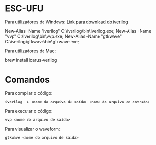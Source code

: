 # ESC-UFU

Para utilizadores de Windows:
[Link para download do iverilog](https://bleyer.org/icarus/)

New-Alias -Name "iverilog" C:\iverilog\bin\iverilog.exe;
New-Alias -Name "vvp" C:\iverilog\bin\vvp.exe;
New-Alias -Name "gtkwave" C:\iverilog\gtkwave\bin\gtkwave.exe;

Para utilizadores de Mac:

brew install icarus-verilog

# Comandos

Para compilar o código:
```
iverilog -o <nome do arquivo de saída> <nome do arquivo de entrada>
```

Para executar o código:
```
vvp <nome do arquivo de saída>
```

Para visualizar o waveform:
```
gtkwave <nome do arquivo de saída>
```
